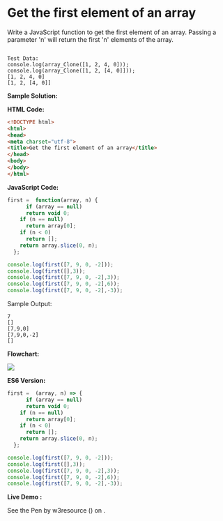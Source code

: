 # Get the first element of an array

Write a JavaScript function to get the first element of an array. Passing a parameter 'n' will return the first 'n' elements of the array.

```

Test Data:
console.log(array_Clone([1, 2, 4, 0])); 
console.log(array_Clone([1, 2, [4, 0]]));
[1, 2, 4, 0] 
[1, 2, [4, 0]]
```

**Sample Solution:**

**HTML Code:**

```html
<!DOCTYPE html>
<html>
<head>
<meta charset="utf-8">
<title>Get the first element of an array</title>
</head>
<body>
</body>
</html>

```

**JavaScript Code:**

```javascript
first =  function(array, n) {
      if (array == null) 
      return void 0;
    if (n == null) 
      return array[0];
    if (n < 0)
      return [];
    return array.slice(0, n);
  };

console.log(first([7, 9, 0, -2]));
console.log(first([],3));
console.log(first([7, 9, 0, -2],3));
console.log(first([7, 9, 0, -2],6));
console.log(first([7, 9, 0, -2],-3));

```

Sample Output:

```
7
[]
[7,9,0]
[7,9,0,-2]
[]

```

**Flowchart:**

![](https://www.w3resource.com/w3r_images/javascript-array-exercise-3.png)  

**ES6 Version:**

```javascript
first =  (array, n) => {
      if (array == null) 
      return void 0;
    if (n == null) 
      return array[0];
    if (n < 0)
      return [];
    return array.slice(0, n);
  };

console.log(first([7, 9, 0, -2]));
console.log(first([],3));
console.log(first([7, 9, 0, -2],3));
console.log(first([7, 9, 0, -2],6));
console.log(first([7, 9, 0, -2],-3));

```

**Live Demo :**

<section class="expand-codepen"><p data-height="380" data-theme-id="dark" data-slug-hash="BwpBOR" data-default-tab="js,result" data-user="w3resource" data-embed-version="2" data-pen-title="JavaScript - Get the first element of an array- array-ex-3" data-editable="true" class="codepen">See the Pen by w3resource () on .</p><codepen></codepen></section>